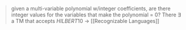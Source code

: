 >given a multi-variable polynomial w/integer coefficients, are there integer values for the variables that make the polynomial = 0?
>	There $\exists$ a TM that accepts $HILBERT10$ $\rightarrow$ [[Recognizable Languages]] 